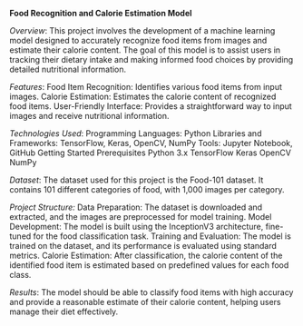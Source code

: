 **Food Recognition and Calorie Estimation Model**


_Overview_:
This project involves the development of a machine learning model designed to accurately recognize food items from images and estimate their calorie content. The goal of this model is to assist users in tracking their dietary intake and making informed food choices by providing detailed nutritional information.

_Features_:
Food Item Recognition: Identifies various food items from input images.
Calorie Estimation: Estimates the calorie content of recognized food items.
User-Friendly Interface: Provides a straightforward way to input images and receive nutritional information.

_Technologies Used_:
Programming Languages: Python
Libraries and Frameworks: TensorFlow, Keras, OpenCV, NumPy
Tools: Jupyter Notebook, GitHub
Getting Started
Prerequisites
Python 3.x
TensorFlow
Keras
OpenCV
NumPy


_Dataset_:
The dataset used for this project is the Food-101 dataset. It contains 101 different categories of food, with 1,000 images per category.

_Project Structure:_
Data Preparation: The dataset is downloaded and extracted, and the images are preprocessed for model training.
Model Development: The model is built using the InceptionV3 architecture, fine-tuned for the food classification task.
Training and Evaluation: The model is trained on the dataset, and its performance is evaluated using standard metrics.
Calorie Estimation: After classification, the calorie content of the identified food item is estimated based on predefined values for each food class.

_Results_:
The model should be able to classify food items with high accuracy and provide a reasonable estimate of their calorie content, helping users manage their diet effectively.
